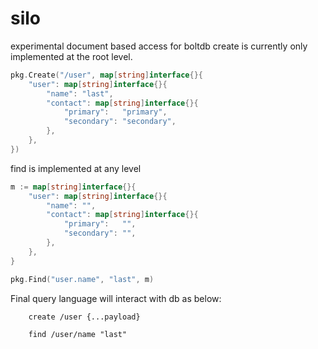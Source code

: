 # silo

experimental document based access for boltdb
create is currently only implemented at the root level.

```go
pkg.Create("/user", map[string]interface{}{
    "user": map[string]interface{}{
        "name": "last",
        "contact": map[string]interface{}{
            "primary":   "primary",
            "secondary": "secondary",
        },
    },
})
```

find is implemented at any level

```go
m := map[string]interface{}{
    "user": map[string]interface{}{
        "name": "",
        "contact": map[string]interface{}{
            "primary":   "",
            "secondary": "",
        },
    },
}

pkg.Find("user.name", "last", m)

```

Final query language will interact with db as below:

```
    create /user {...payload}

    find /user/name "last"
```